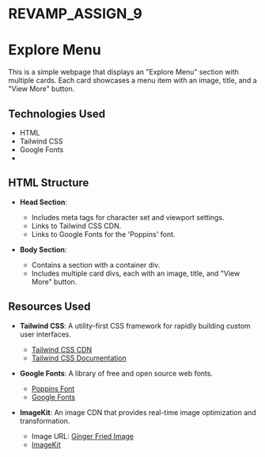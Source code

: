 # REVAMP_ASSIGN_9

# Explore Menu

This is a simple webpage that displays an "Explore Menu" section with multiple cards. Each card showcases a menu item with an image, title, and a "View More" button.

## Technologies Used

- HTML
- Tailwind CSS
- Google Fonts
- 
## HTML Structure

- **Head Section**:
  - Includes meta tags for character set and viewport settings.
  - Links to Tailwind CSS CDN.
  - Links to Google Fonts for the 'Poppins' font.

- **Body Section**:
  - Contains a section with a container div.
  - Includes multiple card divs, each with an image, title, and "View More" button.

## Resources Used

- **Tailwind CSS**: A utility-first CSS framework for rapidly building custom user interfaces.
  - [Tailwind CSS CDN](https://cdn.tailwindcss.com)
  - [Tailwind CSS Documentation](https://tailwindcss.com/docs)
  
- **Google Fonts**: A library of free and open source web fonts.
  - [Poppins Font](https://fonts.googleapis.com/css2?family=Poppins:wght@100;200;300;400;500;600;700;800;900&display=swap)
  - [Google Fonts](https://fonts.google.com)
  
- **ImageKit**: An image CDN that provides real-time image optimization and transformation.
  - Image URL: [Ginger Fried Image](https://ik.imagekit.io/4z8covdo9/Full%20stack/em-ginger-fried-img.png?updatedAt=1702351480869)
  - [ImageKit](https://imagekit.io)





